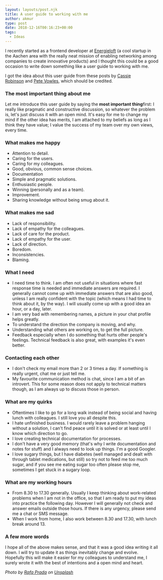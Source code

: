 ```yaml
---
layout: layouts/post.njk
title: A user guide to working with me
author: akmur
type: post
date: 2018-12-16T00:16:23+00:00
tags:
  - Ideas
---
```


I recently started as a frontend developer at [Energieloft][1] (a cool startup in the Aachen area with the really neat mission of enabling networking among companies to create innovative products) and I thought this could be a good occasion to write down something like a user guide to working with me.

I got the idea about this user guide from these posts by [Cassie Robinson][2] and [Pete Vowles][3], which should be credited.

### The most important thing about me

Let me introduce this user guide by saying the **most important thing**first: I really like pragmatic and constructive discussion, so whatever the problem is, let's just discuss it with an open mind. It's easy for me to change my mind if the other idea has merits, I am attached to my beliefs as long as I think they have value; I value the success of my team over my own views, every time.

### What makes me happy

- Attention to detail.
- Caring for the users.
- Caring for my colleagues.
- Good, obvious, common sense choices.
- Documentation
- Simple and pragmatic solutions.
- Enthusiastic people.
- Winning (personally and as a team).
- Improvement.
- Sharing knowledge without being smug about it.

### What makes me sad

- Lack of responsibility.
- Lack of empathy for the colleagues.
- Lack of care for the product.
- Lack of empathy for the user.
- Lack of direction.
- Boredom.
- Inconsistencies.
- Blaming.

### What I need

- I need time to think. I am often not useful in situations where fast response time is needed and immediate answers are required. I generally cannot come up with immediate answers that are also good, unless I am really confident with the topic (which means I had time to think about it, by the way). I will usually come up with a good idea an hour, or a day, later.
- I am very bad with remembering names, a picture in your chat profile helps greatly.
- To understand the direction the company is moving, and why.
- Understanding what others are working on, to get the full picture.
- Feedback especially when I do something that hurts other people's feelings. Technical feedback is also great, with examples it's even better.

### Contacting each other

- I don't check my email more than 2 or 3 times a day. If something is really urgent, chat me or just tell me.
- My favourite communication method is chat, since I am a bit of an introvert. This for some reason does not apply to technical matters though, as I am always up to discuss those in person.

### What are my quirks

- Oftentimes I like to go for a long walk instead of being social and having lunch with colleagues. I still love you all despite this.
- I hate unfinished business. I would rarely leave a problem hanging without a solution, I can't find peace until it is solved or at least until I know which direction to go.
- I love creating technical documentation for processes.
- I don't have a very good memory (that's why I write documentation and notes for stuff) and I always need to look up things. I'm a good Googler.
- I love sugary things, but I have diabetes (well managed and dealt with through tablet medications, but still) so try not to feed me too much sugar, and if you see me eating sugar too often please stop me, sometimes I get stuck in a sugary loop.

### What are my working hours

- From 8.30 to 17.30 generally. Usually I keep thinking about work-related problems when I am not in the office, so that I am ready to put my ideas into practice the following day. However I will generally not check and answer emails outside those hours. If there is any urgency, please send me a chat or SMS message.
- When I work from home, I also work between 8.30 and 17.30, with lunch break around 13.

### A few more words

I hope all of the above makes sense, and that it was a good idea writing it all down. I will try to update it as things inevitably change and evolve. Hopefully this will make it easier for my colleagues to understand me, I surely wrote it with the best of intentions and a open mind and heart.

_Photo by [Rafa Prada][4] on [Unsplash][5]_

[1]: https://energieloft.de/
[2]: https://medium.com/@cassierobinson/a-user-manual-for-me-d3a851fbc694
[3]: https://medium.com/@PeteVowles/working-with-me-a-user-manual-b07f1b47f8f9
[4]: https://unsplash.com/photos/DgMVKfwvffE?utm_source=unsplash&utm_medium=referral&utm_content=creditCopyText
[5]: https://unsplash.com/

